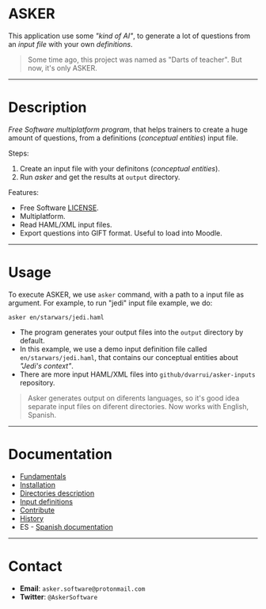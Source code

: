 # ASKER

This application use some _"kind of AI"_, to generate a lot of questions
from an _input file_ with your own _definitions_.

> Some time ago, this project was named as "Darts of teacher". But now, it's only ASKER.

---

# Description

_Free Software multiplatform program_, that helps trainers to create
a huge amount of questions, from a definitions (_conceptual entities_) input file.

Steps:

1. Create an input file with your definitons (_conceptual entities_).
1. Run _asker_ and get the results at `output` directory.

Features:

* Free Software [LICENSE](LICENSE).
* Multiplatform.
* Read HAML/XML input files.
* Export questions into GIFT format. Useful to load into Moodle.

---

# Usage

To execute ASKER, we use `asker` command, with a path to a input file as argument. For example, to run "jedi" input file example, we do:

```
asker en/starwars/jedi.haml
```

* The program generates your output files into the `output` directory by default.
* In this example, we use a demo input definition file called `en/starwars/jedi.haml`, that contains our conceptual entities about _"Jedi's context"_.
* There are more input HAML/XML files into `github/dvarrui/asker-inputs`  repository.

> Asker generates output on diferents languages, so it's good idea separate input files on diferent directories. Now works with English, Spanish.

---

# Documentation

* [Fundamentals](./doc/en/fundamentals.md)
* [Installation](./docs/en/installation.md)
* [Directories description](./docs/en/dirtree.md)
* [Input definitions](./docs/en/inputs.md)
* [Contribute](./docs/en/contribute.md)
* [History](./docs/history.md)
* ES - [Spanish documentation](./docs/es/README.md)

---

# Contact

* **Email**: `asker.software@protonmail.com`
* **Twitter**: `@AskerSoftware`
